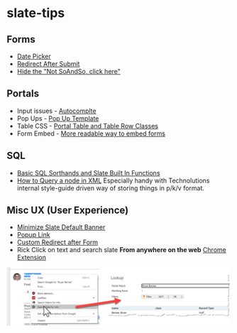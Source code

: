 # slate-tips

## Forms
 * [Date Picker](forms/date-picker.md)
 * [Redirect After Submit](forms/redirect.md)
 * [Hide the "Not SoAndSo, click here"](forms/hide-notpersonoption.md)

## Portals

 * Input issues - [Autocomplte](portals/autocomplete.md)
 * Pop Ups - [Pop Up Template](portals/pop-up-template.html)
 * Table CSS - [Portal Table and Table Row Classes](https://technolutions.zendesk.com/hc/en-us/articles/360043316291-Portal-Table-and-Table-Row-Classes)
 * Form Embed - [More readable way to embed forms](portals/jquery-form-embed.md)
 
## SQL
 * [Basic SQL Sorthands and Slate Built In Functions](sql/slate_sql_functions.md)
 * [How to Query a node in XML](sql/xml.md) Especially handy with Technolutions internal style-guide driven way of storing things in p/k/v format.
 
## Misc UX (User Experience)
 * [Minimize Slate Default Banner](ux/banner.md)
 * [Popup Link](https://raw.githubusercontent.com/lloydlentz/slate-tips/main/misc/pop-up-link.html)
 * [Custom Redirect after Form](forms/redirect.md)
 * Rick Click on text and search slate **From anywhere on the web** [Chrome Extension](https://chrome.google.com/webstore/detail/right-click-to-search-sla/gknefgbhjgfjflkdpemekfkiplahiffh)
 
 ![Image of Chrome Ex](img/chromeex1.png)
